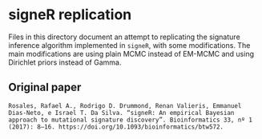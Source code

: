 # signeR replication
Files in this directory document an attempt to replicating the signature inference algorithm implemented in `signeR`, with some modifications. The main modifications are using plain MCMC instead of EM-MCMC and using Dirichlet priors instead of Gamma.

## Original paper
```
Rosales, Rafael A., Rodrigo D. Drummond, Renan Valieris, Emmanuel Dias-Neto, e Israel T. Da Silva. “signeR: An empirical Bayesian approach to mutational signature discovery”. Bioinformatics 33, nº 1 (2017): 8–16. https://doi.org/10.1093/bioinformatics/btw572.
```